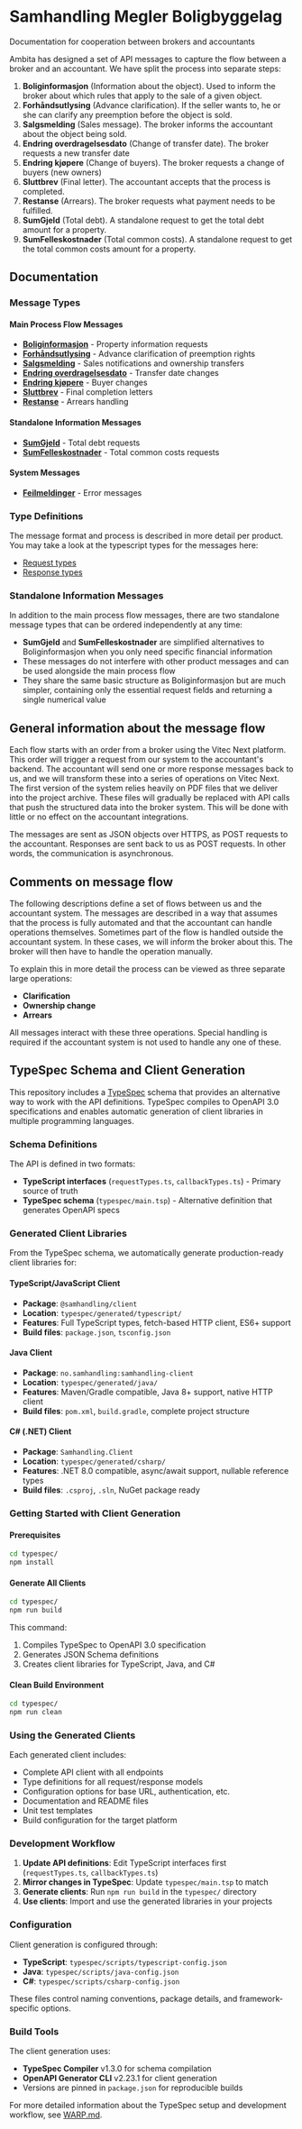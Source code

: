# Samhandling Megler Boligbyggelag

Documentation for cooperation between brokers and accountants

Ambita has designed a set of API messages to capture the flow between a broker and an accountant. We have split the process into separate steps:

1. **Boliginformasjon** (Information about the object). Used to inform the broker about which rules that apply to the sale of a given object.
2. **Forhåndsutlysing** (Advance clarification). If the seller wants to, he or she can clarify any preemption before the object is sold.
3. **Salgsmelding** (Sales message). The broker informs the accountant about the object being sold.
4. **Endring overdragelsesdato** (Change of transfer date). The broker requests a new transfer date
5. **Endring kjøpere** (Change of buyers). The broker requests a change of buyers (new owners)
6. **Sluttbrev** (Final letter). The accountant accepts that the process is completed.
7. **Restanse** (Arrears). The broker requests what payment needs to be fulfilled.
8. **SumGjeld** (Total debt). A standalone request to get the total debt amount for a property.
9. **SumFelleskostnader** (Total common costs). A standalone request to get the total common costs amount for a property.

## Documentation

### Message Types

#### Main Process Flow Messages
* **[Boliginformasjon](docs/boliginformasjon.md)** - Property information requests
* **[Forhåndsutlysing](docs/forhandsutlysing.md)** - Advance clarification of preemption rights
* **[Salgsmelding](docs/salgsmelding.md)** - Sales notifications and ownership transfers
* **[Endring overdragelsesdato](docs/endring-overdragelsesdato.md)** - Transfer date changes
* **[Endring kjøpere](docs/endring-kjopere.md)** - Buyer changes
* **[Sluttbrev](docs/sluttbrev.md)** - Final completion letters
* **[Restanse](docs/restanse.md)** - Arrears handling

#### Standalone Information Messages
* **[SumGjeld](docs/sumgjeld.md)** - Total debt requests
* **[SumFelleskostnader](docs/sumfelleskostnader.md)** - Total common costs requests

#### System Messages
* **[Feilmeldinger](docs/feilmeldinger.md)** - Error messages

### Type Definitions

The message format and process is described in more detail per product. You may take a look at the typescript types for the messages here:

* [Request types](requestTypes.ts)
* [Response types](callbackTypes.ts)

### Standalone Information Messages

In addition to the main process flow messages, there are two standalone message types that can be ordered independently at any time:

* **SumGjeld** and **SumFelleskostnader** are simplified alternatives to Boliginformasjon when you only need specific financial information
* These messages do not interfere with other product messages and can be used alongside the main process flow
* They share the same basic structure as Boliginformasjon but are much simpler, containing only the essential request fields and returning a single numerical value

## General information about the message flow

Each flow starts with an order from a broker using the Vitec Next platform. This order will trigger a request from our system to the accountant's backend. The accountant will send one or more response messages back to us, and we will transform these into a series of operations on Vitec Next. The first version of the system relies heavily on PDF files that we deliver into the project archive. These files will gradually be replaced with API calls that push the structured data into the broker system. This will be done with little or no effect on the accountant integrations.

The messages are sent as JSON objects over HTTPS, as POST requests to the accountant. Responses are sent back to us as POST requests. In other words, the communication is asynchronous.

## Comments on message flow

The following descriptions define a set of flows between us and the accountant system. The messages are described in a way that assumes that the process is fully automated and that the accountant can handle operations themselves. Sometimes part of the flow is handled outside the accountant system. In these cases, we will inform the broker about this. The broker will then have to handle the operation manually.

To explain this in more detail the process can be viewed as three separate large operations: 

 * **Clarification**
 * **Ownership change**
 * **Arrears**

All messages interact with these three operations. Special handling is required if the accountant system is not used to handle any one of these.

## TypeSpec Schema and Client Generation

This repository includes a [TypeSpec](https://typespec.io/) schema that provides an alternative way to work with the API definitions. TypeSpec compiles to OpenAPI 3.0 specifications and enables automatic generation of client libraries in multiple programming languages.

### Schema Definitions

The API is defined in two formats:

- **TypeScript interfaces** (`requestTypes.ts`, `callbackTypes.ts`) - Primary source of truth
- **TypeSpec schema** (`typespec/main.tsp`) - Alternative definition that generates OpenAPI specs

### Generated Client Libraries

From the TypeSpec schema, we automatically generate production-ready client libraries for:

#### TypeScript/JavaScript Client
- **Package**: `@samhandling/client`
- **Location**: `typespec/generated/typescript/`
- **Features**: Full TypeScript types, fetch-based HTTP client, ES6+ support
- **Build files**: `package.json`, `tsconfig.json`

#### Java Client
- **Package**: `no.samhandling:samhandling-client`
- **Location**: `typespec/generated/java/`
- **Features**: Maven/Gradle compatible, Java 8+ support, native HTTP client
- **Build files**: `pom.xml`, `build.gradle`, complete project structure

#### C# (.NET) Client
- **Package**: `Samhandling.Client`
- **Location**: `typespec/generated/csharp/`
- **Features**: .NET 8.0 compatible, async/await support, nullable reference types
- **Build files**: `.csproj`, `.sln`, NuGet package ready

### Getting Started with Client Generation

#### Prerequisites
```bash
cd typespec/
npm install
```

#### Generate All Clients
```bash
cd typespec/
npm run build
```

This command:
1. Compiles TypeSpec to OpenAPI 3.0 specification
2. Generates JSON Schema definitions
3. Creates client libraries for TypeScript, Java, and C#

#### Clean Build Environment
```bash
cd typespec/
npm run clean
```

### Using the Generated Clients

Each generated client includes:
- Complete API client with all endpoints
- Type definitions for all request/response models
- Configuration options for base URL, authentication, etc.
- Documentation and README files
- Unit test templates
- Build configuration for the target platform

### Development Workflow

1. **Update API definitions**: Edit TypeScript interfaces first (`requestTypes.ts`, `callbackTypes.ts`)
2. **Mirror changes in TypeSpec**: Update `typespec/main.tsp` to match
3. **Generate clients**: Run `npm run build` in the `typespec/` directory
4. **Use clients**: Import and use the generated libraries in your projects

### Configuration

Client generation is configured through:
- **TypeScript**: `typespec/scripts/typescript-config.json`
- **Java**: `typespec/scripts/java-config.json`
- **C#**: `typespec/scripts/csharp-config.json`

These files control naming conventions, package details, and framework-specific options.

### Build Tools

The client generation uses:
- **TypeSpec Compiler** v1.3.0 for schema compilation
- **OpenAPI Generator CLI** v2.23.1 for client generation
- Versions are pinned in `package.json` for reproducible builds

For more detailed information about the TypeSpec setup and development workflow, see [WARP.md](WARP.md).
